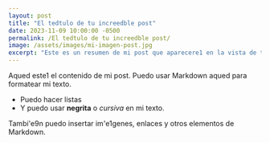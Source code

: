```yaml
---
layout: post
title: "El tedtulo de tu increedble post"
date: 2023-11-09 10:00:00 -0500
permalink: /El tedtulo de tu increedble post/
image: /assets/images/mi-imagen-post.jpg
excerpt: "Este es un resumen de mi post que aparecere1 en la vista de tarjetas."
---
```



Aqued este1 el contenido de mi post. Puedo usar Markdown aqued para formatear mi texto.

- Puedo hacer listas
- Y puedo usar **negrita** o *cursiva* en mi texto.

Tambi\'e9n puedo insertar im\'e1genes, enlaces y otros elementos de Markdown.
